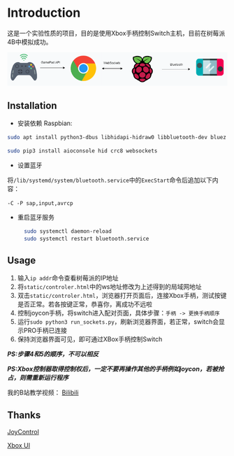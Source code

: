 # Introduction

这是一个实验性质的项目，目的是使用Xbox手柄控制Switch主机，目前在树莓派4B中模拟成功。

![system](./doc/system.png)

## Installation

- 安装依赖
  Raspbian:

```bash
sudo apt install python3-dbus libhidapi-hidraw0 libbluetooth-dev bluez python3 python3-pip
```

```bash
sudo pip3 install aioconsole hid crc8 websockets
```

- 设置蓝牙

将`/lib/systemd/system/bluetooth.service`中的`ExecStart`命令后追加以下内容：

`-C -P sap,input,avrcp`
- 重启蓝牙服务
  ```bash
    sudo systemctl daemon-reload
    sudo systemctl restart bluetooth.service
  ```

## Usage

1. 输入`ip addr`命令查看树莓派的IP地址
2. 将`static/controler.html`中的ws地址修改为上述得到的局域网地址
3. 双击`static/controler.html`，浏览器打开页面后，连接Xbox手柄，测试按键是否正常。若各按键正常，恭喜你，离成功不远啦
4. 控制joycon手柄，将switch进入配对页面，具体步骤：`手柄 -> 更换手柄顺序`
5. 运行`sudo python3 run_sockets.py`，刷新浏览器界面，若正常，switch会显示PRO手柄已连接
6. 保持浏览器界面可见，即可通过XBox手柄控制Switch

***PS:步骤4和5的顺序，不可以相反***

***PS:Xbox控制器取得控制权后，一定不要再操作其他的手柄例如joycon，若被抢占，则需重新运行程序***

我的B站教学视频：
[Bilibili](https://www.bilibili.com/video/BV1x94y117zQ)

## Thanks

[JoyControl](https://github.com/Poohl/joycontrol)

[Xbox UI](https://codepen.io/simeydotme/pen/rNepONX)

